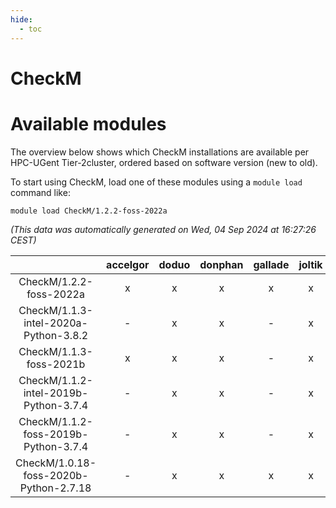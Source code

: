 ```yaml
---
hide:
  - toc
---
```


CheckM
======

# Available modules


The overview below shows which CheckM installations are available per HPC-UGent Tier-2cluster, ordered based on software version (new to old).

To start using CheckM, load one of these modules using a `module load` command like:

```shell
module load CheckM/1.2.2-foss-2022a
```

*(This data was automatically generated on Wed, 04 Sep 2024 at 16:27:26 CEST)*  

| |accelgor|doduo|donphan|gallade|joltik|shinx|skitty|
| :---: | :---: | :---: | :---: | :---: | :---: | :---: | :---: |
|CheckM/1.2.2-foss-2022a|x|x|x|x|x|x|x|
|CheckM/1.1.3-intel-2020a-Python-3.8.2|-|x|x|-|x|-|x|
|CheckM/1.1.3-foss-2021b|x|x|x|-|x|-|x|
|CheckM/1.1.2-intel-2019b-Python-3.7.4|-|x|x|-|x|-|x|
|CheckM/1.1.2-foss-2019b-Python-3.7.4|-|x|x|-|x|-|x|
|CheckM/1.0.18-foss-2020b-Python-2.7.18|-|x|x|x|x|-|x|
